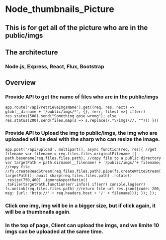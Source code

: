 # Node_thumbnails_Picture

## This is for get all of the picture who are in the public/imgs

## The architecture
### Node.js, Express, React, Flux, Bootstrap 

## Overview
### Provide API to get the name of files who are in the public/imgs
`
app.route('/api/retrieveImgsName').get((req, res, next) => glob(__dirname + '/public/imgs/*', {}, (err, files) =>{
  if(err)
    res.status(500).send("Something gose wrong");
  else
    res.status(200).send(files.map(s => s.replace(/.*\/imgs\//, "")))
}))
`
### Provide API to Upload the img to public/imgs, the img who are uploaded will be deal with the sharp who can resize the image.
`
app.post('/api/upload', multipart(), async function(req, res){
  //get filename
  var filename = req.files.files.originalFilename || path.basename(req.files.files.path);
  //copy file to a public directory
  var targetPath = path.dirname(__filename) + '/public/imgs/'+ filename;
  //copy file
  //fs.createReadStream(req.files.files.path).pipe(fs.createWriteStream(targetPath));
  await sharp(req.files.files.path)
  .rotate()
  .resize(750,400)
  .ignoreAspectRatio()
  .toFile(targetPath,function(err,info){
    if(err)
      console.log(err)
    fs.unlink(req.files.files.path)
    //return file url
  res.json({code: 200, msg: {url: 'http://' + req.headers.host + '/' + filename}});
  });
});
`
### Click one img, img will be in a bigger size, but if click again, it will be a thumbnails again.
### In the top of page, Client can upload the imgs, and we limite 10 imgs can be uploaded at the same time.
